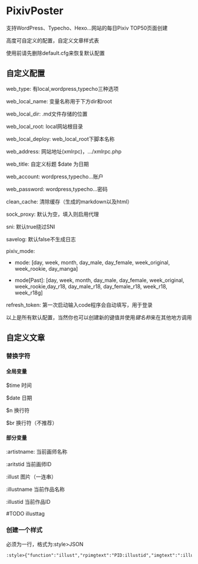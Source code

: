 # PixivPoster
支持WordPress、Typecho、Hexo...网站的每日Pixiv TOP50页面创建

高度可自定义的配置，自定义文章样式表

使用前请先删除default.cfg来恢复默认配置

## 自定义配置
web_type: 有local,wordpress,typecho三种选项

web_local_name: 变量名称用于下方dir和root

web_local_dir: .md文件存储的位置

web_local_root: local网站根目录

web_local_deploy: web_local_root下脚本名称

web_address: 网站地址(xmlrpc)，.../xmlrpc.php

web_title: 自定义标题 $date 为日期

web_account: wordpress,typecho...账户

web_password: wordpress,typecho...密码

clean_cache: 清除缓存（生成的markdown以及html）

sock_proxy: 默认为空，填入则启用代理

sni: 默认true绕过SNI

savelog: 默认false不生成日志

pixiv_mode: 

- mode: [day, week, month, day_male, day_female, week_original, week_rookie, day_manga]

- mode[Past]: [day, week, month, day_male, day_female, week_original, week_rookie,day_r18, day_male_r18, day_female_r18, week_r18, week_r18g]

refresh_token: 第一次启动输入code程序会自动填写，用于登录

以上是所有默认配置，当然你也可以创建新的键值并使用$键名称$来在其他地方调用

## 自定义文章
### 替换字符
#### 全局变量
$time 时间

$date 日期

$n 换行符

$br 换行符（不推荐）
#### 部分变量
:artistname: 当前画师名称

:aritstid 当前画师ID

:illust 图片（一连串）

:illustname 当前作品名称

:illustid 当前作品ID

#TODO illusttag
### 创建一个样式
必须为一行，格式为:style>JSON

```base.md
:style>{"function":"illust","rpimgtext":"PID:illustid","imgtext":":illustname"}
```